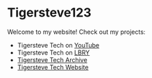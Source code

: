 # Tigersteve123

Welcome to my website! Check out my projects:
- Tigersteve Tech on [YouTube](https://www.youtube.com/c/TigersteveTech/)
- Tigersteve Tech on [LBRY](https://lbry.tv/@TigersteveTech)
- [Tigersteve Tech Archive](https://tigersteve123.github.io/TigersteveTech_Archives/)
- [Tigersteve Tech Website](https://tigersteve123.github.io/TigersteveTech/)

